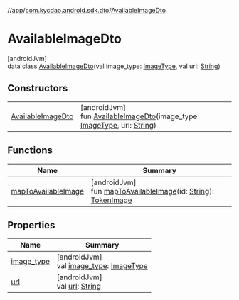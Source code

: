 //[app](../../../index.md)/[com.kycdao.android.sdk.dto](../index.md)/[AvailableImageDto](index.md)

# AvailableImageDto

[androidJvm]\
data class [AvailableImageDto](index.md)(val image_type: [ImageType](../../com.kycdao.android.sdk.model/-image-type/index.md), val url: [String](https://kotlinlang.org/api/latest/jvm/stdlib/kotlin/-string/index.html))

## Constructors

| | |
|---|---|
| [AvailableImageDto](-available-image-dto.md) | [androidJvm]<br>fun [AvailableImageDto](-available-image-dto.md)(image_type: [ImageType](../../com.kycdao.android.sdk.model/-image-type/index.md), url: [String](https://kotlinlang.org/api/latest/jvm/stdlib/kotlin/-string/index.html)) |

## Functions

| Name | Summary |
|---|---|
| [mapToAvailableImage](map-to-available-image.md) | [androidJvm]<br>fun [mapToAvailableImage](map-to-available-image.md)(id: [String](https://kotlinlang.org/api/latest/jvm/stdlib/kotlin/-string/index.html)): [TokenImage](../../com.kycdao.android.sdk.model/-token-image/index.md) |

## Properties

| Name | Summary |
|---|---|
| [image_type](image_type.md) | [androidJvm]<br>val [image_type](image_type.md): [ImageType](../../com.kycdao.android.sdk.model/-image-type/index.md) |
| [url](url.md) | [androidJvm]<br>val [url](url.md): [String](https://kotlinlang.org/api/latest/jvm/stdlib/kotlin/-string/index.html) |
